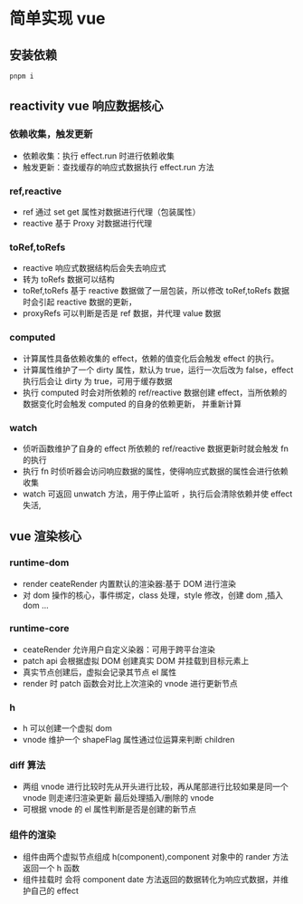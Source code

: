 # 简单实现 vue

## 安装依赖

```
pnpm i
```

## reactivity vue 响应数据核心

### 依赖收集，触发更新

- 依赖收集：执行 effect.run 时进行依赖收集
- 触发更新：查找缓存的响应式数据执行 effect.run 方法

### ref,reactive

- ref 通过 set get 属性对数据进行代理（包装属性）
- reactive 基于 Proxy 对数据进行代理

### toRef,toRefs

- reactive 响应式数据结构后会失去响应式
- 转为 toRefs 数据可以结构
- toRef,toRefs 基于 reactive 数据做了一层包装，所以修改 toRef,toRefs 数据时会引起 reactive 数据的更新，
- proxyRefs 可以判断是否是 ref 数据，并代理 value 数据

### computed

- 计算属性具备依赖收集的 effect，依赖的值变化后会触发 effect 的执行。
- 计算属性维护了一个 dirty 属性，默认为 true，运行一次后改为 false，effect 执行后会让 dirty 为 true，可用于缓存数据
- 执行 computed 时会对所依赖的 ref/reactive 数据创建 effect，当所依赖的数据变化时会触发 computed 的自身的依赖更新， 并重新计算

### watch

- 侦听函数维护了自身的 effect 所依赖的 ref/reactive 数据更新时就会触发 fn 的执行
- 执行 fn 时侦听器会访问响应数据的属性，使得响应式数据的属性会进行依赖收集
- watch 可返回 unwatch 方法，用于停止监听 ，执行后会清除依赖并使 effect 失活,

## vue 渲染核心

### runtime-dom

- render ceateRender 内置默认的渲染器:基于 DOM 进行渲染
- 对 dom 操作的核心，事件绑定，class 处理，style 修改，创建 dom ,插入 dom ...

### runtime-core

- ceateRender 允许用户自定义染器：可用于跨平台渲染
- patch api 会根据虚拟 DOM 创建真实 DOM 并挂载到目标元素上
- 真实节点创建后，虚拟会记录其节点 el 属性
- render 时 patch 函数会对比上次渲染的 vnode 进行更新节点

### h

- h 可以创建一个虚拟 dom
- vnode 维护一个 shapeFlag 属性通过位运算来判断 children

### diff 算法

- 两组 vnode 进行比较时先从开头进行比较，再从尾部进行比较如果是同一个 vnode 则走递归渲染更新
  最后处理插入/删除的 vnode
- 可根据 vnode 的 el 属性判断是否是创建的新节点

### 组件的渲染

- 组件由两个虚拟节点组成 h(component),component 对象中的 rander 方法返回一个 h 函数
- 组件挂载时 会将 component date 方法返回的数据转化为响应式数据，并维护自己的 effect
